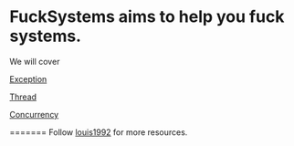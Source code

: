 FuckSystems aims to help you fuck systems.
=======

We will cover

[Exception](./exception.md)

[Thread](./thread.md)

[Concurrency](./concurrency.md)

=======
Follow [louis1992](https://github.com/gzc) for more resources.